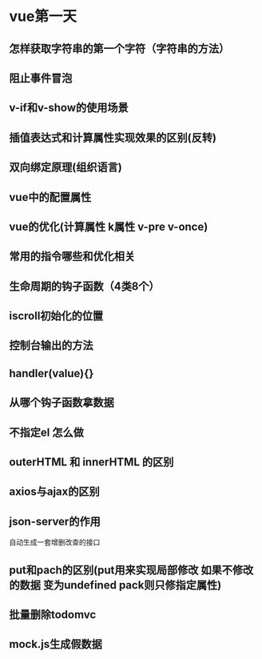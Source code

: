 # vue第一天

## 怎样获取字符串的第一个字符（字符串的方法）

## 阻止事件冒泡

## v-if和v-show的使用场景

## 插值表达式和计算属性实现效果的区别(反转)

## 双向绑定原理(组织语言)

## vue中的配置属性

## vue的优化(计算属性 k属性 v-pre v-once)

## 常用的指令哪些和优化相关 

## 生命周期的钩子函数（4类8个）

## iscroll初始化的位置

## 控制台输出的方法

## handler(value){}

## 从哪个钩子函数拿数据 

## 不指定el  怎么做

## outerHTML 和 innerHTML 的区别

## axios与ajax的区别

## json-server的作用

自动生成一套增删改查的接口

## put和pach的区别(put用来实现局部修改 如果不修改的数据  变为undefined  pack则只修指定属性)

## 批量删除todomvc

## mock.js生成假数据

